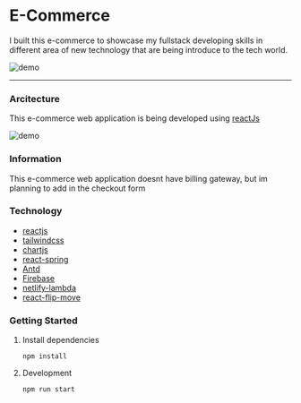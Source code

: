 # E-Commerce

I built this e-commerce to showcase my fullstack developing skills in different area of new technology that are
being introduce to the tech world.

![demo](https://github.com/zneret03/ecommerce/blob/master/src/static/dashboard.png)

---

### Arcitecture

This e-commerce web application is being developed using [reactJs](https://reactjs.org/)

![demo](https://github.com/zneret03/ecommerce/blob/master/src/static/architecture.png)

### Information

This e-commerce web application doesnt have billing gateway, but im planning to add in the checkout form

### Technology

- [reactjs](https://reactjs.org/)
- [tailwindcss](https://tailwindcss.com/)
- [chartjs](https://www.chartjs.org/)
- [react-spring](https://www.react-spring.io/)
- [Antd](https://ant.design/)
- [Firebase](https://firebase.google.com/)
- [netlify-lambda](https://www.netlify.com/products/functions/)
- [react-flip-move](https://github.com/joshwcomeau/react-flip-move)

### Getting Started

1. Install dependencies

   `npm install`

2. Development

   `npm run start`
